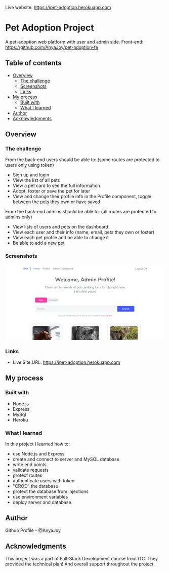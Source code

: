 Live website: https://ipet-adoption.herokuapp.com

# Pet Adoption Project

A pet-adoption web platform with user and admin side.
Front-end: https://github.com/AnyaJoy/pet-adoption-fe

## Table of contents

- [Overview](#overview)
  - [The challenge](#the-challenge)
  - [Screenshots](#screenshots)
  - [Links](#links)
- [My process](#my-process)
  - [Built with](#built-with)
  - [What I learned](#what-i-learned)
- [Author](#author)
- [Acknowledgments](#acknowledgments)

## Overview

### The challenge

From the back-end users should be able to: (some routes are protected to users only using token)

- Sign up and login 
- View the list of all pets 
- View a pet card to see the full information
- Adopt, foster or save the pet for later 
- View and change their profile info in the Profile component, toggle between the pets they own or have saved

From the back-end admins should be able to: (all routes are protected to admins only)

- View lists of users and pets on the dashboard 
- View each user and their info (name, email, pets they own or foster)
- View each pet profile and be able to change it
- Be able to add a new pet

### Screenshots

![](./screenshots/Screenshot_1.png)

### Links

- Live Site URL: https://ipet-adoption.herokuapp.com

## My process

### Built with

- Node.js
- Express
- MySql
- Heroku

### What I learned
In this project I learned how to:
- use Node.js and Express
- create and connect to server and MySQL database
- write end points
- validate requests
- protect routes
- authenticate users with token
- "CROD" the database
- protect the database from injections
- use environment variables
- deploy server and database

## Author

Github Profile - @AnyaJoy

## Acknowledgments

This project was a part of Full-Stack Development course from ITC. They provided the technical plan! And overall support throughout the project.

